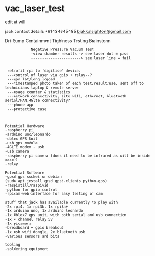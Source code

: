 # vac_laser_test

edit at will

jack contact details +61434645485 bjakkaleighton@gmail.com 

Dri-Sump Containment Tightness Testing Brainstorm

                Negative Pressure Vacuum Test
                -view chamber results -> see laser dot = pass
                -----------------------> see laser line = fail


     retrofit rpi to 'digitise' device.
     ---control of laser via gpio + relay--?
     ---gps lat/long logged
     ---timestamped photo taken of each test/result/use, sent off to technicians laptop & remote server
     ---usage counter & statistics 
     ---network connectivity, site wifi, ethernet, bluetooth serial/PAN,4Glte connectivity?
     ---phone app
     ---protective case
     
     

    Potential Hardware
    -raspberry pi 
    -arduino uno/leonardo
    -ublox GPS Unit 
    -usb gps module
    -4GLTE modem - usb
    -usb camera
    -raspberry pi camera (does it need to be infrared as will be inside case?)
    -relay 

    Potential Software
    -gpsd gps socket on debian
    (sudo apt install gpsd gpsd-clients python-gps)
    -raspistill/raspivid
    -python for gpio control
    -rpicam-web-interface for easy testing of cam

    stuff that jack has available currently to play with
    -2x rpi4, 1x rpi3b, 1x rpi3a+
    -1x arduino uno, 1x arduino leonardo
    -1x Ublox7 gps unit, with both serial and usb connection
    -1x 4 channel relay 5v
    -1x picamera
    -breadboard + gpio breakout
    -1x usb wifi dongle, 2x bluetooth usb
    -various sensors and bits

    tooling
    -soldering equipment
